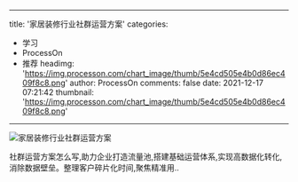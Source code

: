
---
title: '家居装修行业社群运营方案'
categories: 
 - 学习
 - ProcessOn
 - 推荐
headimg: 'https://img.processon.com/chart_image/thumb/5e4cd505e4b0d86ec409f8c8.png'
author: ProcessOn
comments: false
date: 2021-12-17 07:21:42
thumbnail: 'https://img.processon.com/chart_image/thumb/5e4cd505e4b0d86ec409f8c8.png'
---

<div>   
<img class="thumb" alt="家居装修行业社群运营方案" src="https://img.processon.com/chart_image/thumb/5e4cd505e4b0d86ec409f8c8.png" referrerpolicy="no-referrer">
<p>社群运营方案怎么写,助力企业打造流量池,搭建基础运营体系,实现高数据化转化,消除数据壁垒。整理客户碎片化时间,聚焦精准用..</p>  
</div>
            